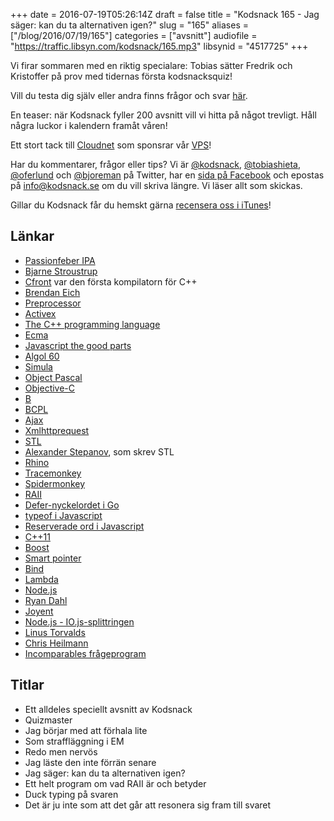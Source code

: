 +++
date = 2016-07-19T05:26:14Z
draft = false
title = "Kodsnack 165 - Jag säger: kan du ta alternativen igen?"
slug = "165"
aliases = ["/blog/2016/07/19/165"]
categories = ["avsnitt"]
audiofile = "https://traffic.libsyn.com/kodsnack/165.mp3"
libsynid = "4517725"
+++

Vi firar sommaren med en riktig specialare: Tobias sätter Fredrik och Kristoffer på prov med tidernas första kodsnacksquiz!

Vill du testa dig själv eller andra finns frågor och svar [här](http://www.kodsnack.se/quiz1)</a>.

En teaser: när Kodsnack fyller 200 avsnitt vill vi hitta på något trevligt. Håll några luckor i kalendern framåt våren!

Ett stort tack till [Cloudnet](http://www.cloudnet.se) som sponsrar vår [VPS](http://en.wikipedia.org/wiki/Virtual_private_server)!

Har du kommentarer, frågor eller tips? Vi är [@kodsnack](https://www.twitter.com/kodsnack), [@tobiashieta](https://www.twitter.com/tobiashieta), [@oferlund](https://www.twitter.com/oferlund) och [@bjoreman](https://www.twitter.com/bjoreman) på Twitter, har en [sida på Facebook](https://www.facebook.com/kodsnack) och epostas på [info@kodsnack.se](mailto:info@kodsnack.se) om du vill skriva längre. Vi läser allt som skickas.

Gillar du Kodsnack får du hemskt gärna [recensera oss i iTunes](http://itunes.apple.com/se/podcast/kodsnack/id561631498?l=en)!

## Länkar ##
* [Passionfeber IPA](http://brygd.com/ol/brewski-passionfeber-ipa/)
* [Bjarne Stroustrup](http://www.stroustrup.com/)
* [Cfront](https://en.wikipedia.org/wiki/Cfront) var den första kompilatorn för C++
* [Brendan Eich](https://en.wikipedia.org/wiki/Brendan_Eich)
* [Preprocessor](https://en.wikipedia.org/wiki/Preprocessor)
* [Activex](https://en.wikipedia.org/wiki/ActiveX)
* [The C++ programming language](https://en.wikipedia.org/wiki/The_C%2B%2B_Programming_Language)
* [Ecma](https://en.wikipedia.org/wiki/Ecma_International)
* [Javascript the good parts](https://www.youtube.com/watch?v=hQVTIJBZook)
* [Algol 60](https://en.wikipedia.org/wiki/ALGOL_60)
* [Simula](https://en.wikipedia.org/wiki/Simula)
* [Object Pascal](https://en.wikipedia.org/wiki/Object_Pascal)
* [Objective-C](https://en.wikipedia.org/wiki/Objective-C)
* [B](https://en.wikipedia.org/wiki/B_%28programming_language%29)
* [BCPL](https://en.wikipedia.org/wiki/BCPL)
* [Ajax](https://en.wikipedia.org/wiki/Ajax_%28programming%29)
* [Xmlhttprequest](https://en.wikipedia.org/wiki/XMLHttpRequest)
* [STL](https://en.wikipedia.org/wiki/Standard_Template_Library)
* [Alexander Stepanov](https://en.wikipedia.org/wiki/Alexander_Stepanov), som skrev STL
* [Rhino](https://en.wikipedia.org/wiki/Rhino_%28JavaScript_engine%29)
* [Tracemonkey](https://en.wikipedia.org/wiki/SpiderMonkey#TraceMonkey)
* [Spidermonkey](https://en.wikipedia.org/wiki/SpiderMonkey)
* [RAII](https://en.wikipedia.org/wiki/Resource_Acquisition_Is_Initialization)
* [Defer-nyckelordet i Go](https://blog.golang.org/defer-panic-and-recover)
* [typeof i Javascript](https://developer.mozilla.org/en-US/docs/Web/JavaScript/Reference/Operators/typeof)
* [Reserverade ord i Javascript](https://developer.mozilla.org/en-US/docs/Web/JavaScript/Reference/Lexical_grammar#Reserved_keywords_as_of_ECMAScript_6)
* [C++11](https://en.wikipedia.org/wiki/C%2B%2B11)
* [Boost](https://en.wikipedia.org/wiki/Boost_%28C%2B%2B_libraries%29)
* [Smart pointer](https://msdn.microsoft.com/en-us/library/hh279674.aspx)
* [Bind](http://www.cplusplus.com/reference/functional/bind/)
* [Lambda](http://www.cprogramming.com/c++11/c++11-lambda-closures.html)
* [Node.js](https://en.wikipedia.org/wiki/Node.js)
* [Ryan Dahl](http://tinyclouds.org/)
* [Joyent](https://en.wikipedia.org/wiki/Joyent)
* [Node.js - IO.js-splittringen](http://www.javaworld.com/article/2855639/open-source-tools/qanda-why-io-js-decided-to-fork-node-js.html)
* [Linus Torvalds](https://en.wikipedia.org/wiki/Linus_Torvalds)
* [Chris Heilmann](https://www.christianheilmann.com/)
* [Incomparables frågeprogram](https://www.theincomparable.com/gameshow/)

## Titlar ##
* Ett alldeles speciellt avsnitt av Kodsnack
* Quizmaster
* Jag börjar med att förhala lite
* Som straffläggning i EM
* Redo men nervös
* Jag läste den inte förrän senare
* Jag säger: kan du ta alternativen igen?
* Ett helt program om vad RAII är och betyder
* Duck typing på svaren
* Det är ju inte som att det går att resonera sig fram till svaret